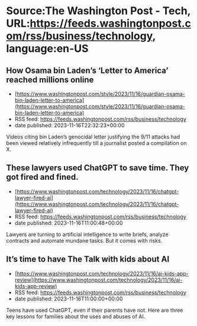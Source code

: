 # Source:The Washington Post - Tech, URL:https://feeds.washingtonpost.com/rss/business/technology, language:en-US

## How Osama bin Laden’s ‘Letter to America’ reached millions online
 - [https://www.washingtonpost.com/style/2023/11/16/guardian-osama-bin-laden-letter-to-america](https://www.washingtonpost.com/style/2023/11/16/guardian-osama-bin-laden-letter-to-america)
 - RSS feed: https://feeds.washingtonpost.com/rss/business/technology
 - date published: 2023-11-16T22:32:23+00:00

Videos citing bin Laden’s genocidal letter justifying the 9/11 attacks had been viewed relatively infrequently till a journalist posted a compilation on X.

## These lawyers used ChatGPT to save time. They got fired and fined.
 - [https://www.washingtonpost.com/technology/2023/11/16/chatgpt-lawyer-fired-ai](https://www.washingtonpost.com/technology/2023/11/16/chatgpt-lawyer-fired-ai)
 - RSS feed: https://feeds.washingtonpost.com/rss/business/technology
 - date published: 2023-11-16T11:00:48+00:00

Lawyers are turning to artificial intelligence to write briefs, analyze contracts and automate mundane tasks. But it comes with risks.

## It’s time to have The Talk with kids about AI
 - [https://www.washingtonpost.com/technology/2023/11/16/ai-kids-app-review](https://www.washingtonpost.com/technology/2023/11/16/ai-kids-app-review)
 - RSS feed: https://feeds.washingtonpost.com/rss/business/technology
 - date published: 2023-11-16T11:00:00+00:00

Teens have used ChatGPT, even if their parents have not. Here are three key lessons for families about the uses and abuses of AI.

